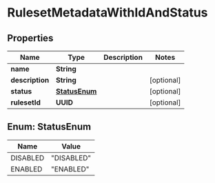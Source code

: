 

# RulesetMetadataWithIdAndStatus


## Properties

| Name | Type | Description | Notes |
|------------ | ------------- | ------------- | -------------|
|**name** | **String** |  |  |
|**description** | **String** |  |  [optional] |
|**status** | [**StatusEnum**](#StatusEnum) |  |  [optional] |
|**rulesetId** | **UUID** |  |  [optional] |



## Enum: StatusEnum

| Name | Value |
|---- | -----|
| DISABLED | &quot;DISABLED&quot; |
| ENABLED | &quot;ENABLED&quot; |



